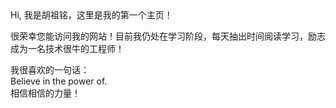 <link rel="stylesheet" href="https://cdn.staticfile.org/twitter-bootstrap/4.4.1/css/bootstrap.min.css">
    <link rel="stylesheet" href="https://cdn.staticfile.org/font-awesome/5.12.1/css/all.min.css">
    <link rel="stylesheet" href="https://1797752637.github.io/course/style.css?v=2">
    <link rel="stylesheet" href="https://cdn.jsdelivr.net/npm/aplayer@1.10.1/dist/APlayer.min.css">
    </head>
    <body>
        <div id="main"class="container">
          <div class="row my-card justify-content-center">
            <div class="col-lg-4 photo-bg" style="background-image:url(https://q1.qlogo.cn/g?b=qq&nk=1290056915&s=640);"></div>
              <hi>Hi, 我是胡祖铭，这里是我的第一个主页！</h1>
              <p>很荣幸您能访问我的网站！目前我仍处在学习阶段，每天抽出时间阅读学习，励志成为一名技术很牛的工程师！
                </p>
                <p>我很喜欢的一句话：<br>Believe in the power of.<br>相信相信的力量！
                  </p>
                  <footer>
               </div>
            </div>
          </div>
 <script src="https://cdn.staticfile.org/jquery/3.2.1/jquery.min.js"></script>
    <script src="https://cdn.jsdelivr.net/npm/aplayer@1.10.1/dist/APlayer.min.js"></script>
    <script src="https://cdn.jsdelivr.net/npm/meting@1.2.0/dist/Meting.min.js"></script>
    </body>
    </html>
